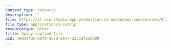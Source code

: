 ```yaml
---
content_type: resource
description: ''
file: https://ol-ocw-studio-app-production.s3.amazonaws.com/courses/9-20-animal-behavior-fall-2013/49d43fdcb8fba67dab77223cef2a0d00_472245.srt
file_type: application/x-subrip
resourcetype: Other
title: 3play caption file
uid: 49d43fdc-b8fb-a67d-ab77-223cef2a0d00
---
```

